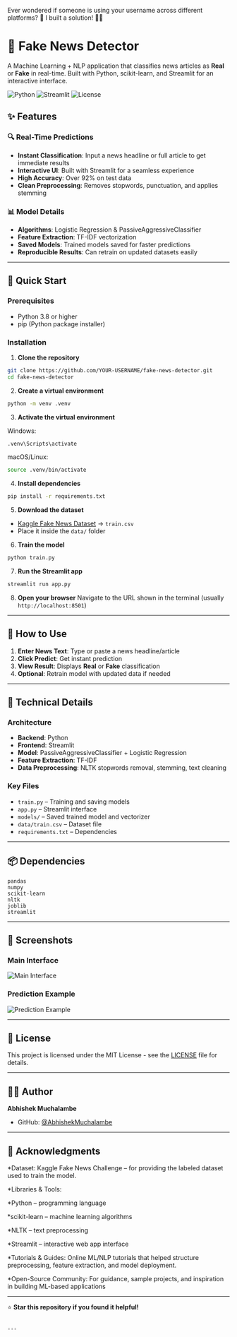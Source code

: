 Ever wondered if someone is using your username across different platforms? 🤔  I built a solution! 🕵️‍♂️

# 📰 Fake News Detector

A Machine Learning + NLP application that classifies news articles as **Real** or **Fake** in real-time. Built with Python, scikit-learn, and Streamlit for an interactive interface.

![Python](https://img.shields.io/badge/python-v3.8+-blue.svg)
![Streamlit](https://img.shields.io/badge/streamlit-v1.24+-orange.svg)
![License](https://img.shields.io/badge/license-MIT-blue.svg)

## ✨ Features

### 🔍 **Real-Time Predictions**
- **Instant Classification**: Input a news headline or full article to get immediate results
- **Interactive UI**: Built with Streamlit for a seamless experience
- **High Accuracy**: Over 92% on test data
- **Clean Preprocessing**: Removes stopwords, punctuation, and applies stemming

### 📊 **Model Details**
- **Algorithms**: Logistic Regression & PassiveAggressiveClassifier
- **Feature Extraction**: TF-IDF vectorization
- **Saved Models**: Trained models saved for faster predictions
- **Reproducible Results**: Can retrain on updated datasets easily

---

## 🚀 Quick Start

### Prerequisites
- Python 3.8 or higher
- pip (Python package installer)

### Installation

1. **Clone the repository**
```bash
git clone https://github.com/YOUR-USERNAME/fake-news-detector.git
cd fake-news-detector
````

2. **Create a virtual environment**

```bash
python -m venv .venv
```

3. **Activate the virtual environment**

Windows:

```bash
.venv\Scripts\activate
```

macOS/Linux:

```bash
source .venv/bin/activate
```

4. **Install dependencies**

```bash
pip install -r requirements.txt
```

5. **Download the dataset**

* [Kaggle Fake News Dataset](https://www.kaggle.com/c/fake-news/data) → `train.csv`
* Place it inside the `data/` folder

6. **Train the model**

```bash
python train.py
```

7. **Run the Streamlit app**

```bash
streamlit run app.py
```

8. **Open your browser**
   Navigate to the URL shown in the terminal (usually `http://localhost:8501`)

---

## 🎯 How to Use

1. **Enter News Text**: Type or paste a news headline/article
2. **Click Predict**: Get instant prediction
3. **View Result**: Displays **Real** or **Fake** classification
4. **Optional**: Retrain model with updated data if needed

---

## 🔧 Technical Details

### Architecture

* **Backend**: Python
* **Frontend**: Streamlit
* **Model**: PassiveAggressiveClassifier + Logistic Regression
* **Feature Extraction**: TF-IDF
* **Data Preprocessing**: NLTK stopwords removal, stemming, text cleaning

### Key Files

* `train.py` – Training and saving models
* `app.py` – Streamlit interface
* `models/` – Saved trained model and vectorizer
* `data/train.csv` – Dataset file
* `requirements.txt` – Dependencies

---

## 📦 Dependencies

```
pandas
numpy
scikit-learn
nltk
joblib
streamlit
```

---

## 📸 Screenshots

### Main Interface

![Main Interface](https://via.placeholder.com/800x400?text=Fake+News+Detector+Interface)

### Prediction Example

![Prediction Example](https://via.placeholder.com/800x400?text=Real+or+Fake+Result)

---

## 📄 License

This project is licensed under the MIT License - see the [LICENSE](LICENSE) file for details.

---

## 👨‍💻 Author

**Abhishek Muchalambe**

* GitHub: [@AbhishekMuchalambe](https://github.com/YOUR-USERNAME)

---

## 🙏 Acknowledgments

*Dataset: Kaggle Fake News Challenge
 – for providing the labeled dataset used to train the model.

*Libraries & Tools:

*Python
 – programming language

*scikit-learn
 – machine learning algorithms

*NLTK
 – text preprocessing

*Streamlit
 – interactive web app interface

*Tutorials & Guides: Online ML/NLP tutorials that helped structure preprocessing, feature extraction, and model deployment.

*Open-Source Community: For guidance, sample projects, and inspiration in building ML-based applications

---

⭐ **Star this repository if you found it helpful!**

```

---



```
